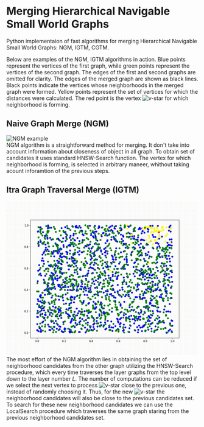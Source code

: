 # Merging Hierarchical Navigable Small World Graphs
Python implementaion of fast algorithms for merging Hierarchical
Navigable Small World Graphs: NGM, IGTM, CGTM. 

Below are examples of the NGM, IGTM algorithms in action.
Blue points represent the vertices of the first graph, while green points represent the vertices of the second graph.
The edges of the first and second graphs are omitted for clarity.
The edges of the merged graph are shown as black lines.
Black points indicate the vertices whose neighborhoods in the merged graph were formed.
Yellow points represent the set of vertices for which the distances were calculated.
The red point is the vertex ![v-star](https://latex.codecogs.com/svg.image?v%5E%7B%2A%7D ) for which neighborhood is forming.

## Naive Graph  Merge (NGM)

![NGM example](animations/NGM-n1000k5-small2.gif)
<br>
NGM algorithm is a straightforward method for merging. It don't take into account information about closeness of object in all graph.
To obtain set of candidates it uses standard HNSW-Search function. The vertex for which neighborhood is forming, is selected 
in arbitrary maneer, whithout taking acount inforamtion of the previous steps.

## Itra Graph Traversal Merge (IGTM)

![IGTM example](animations/IGTM-n1000k5-small2.gif)
<br>
The most effort of the NGM algorithm lies in obtaining the set of neighborhood candidates from the other graph utilizing the HNSW-Search procedure, which every time traverses the layer graphs from the top level down to the layer number $L$. The number of computations can be reduced if we select the next vertex to process ![v-star](https://latex.codecogs.com/svg.image?v%5E%7B%2A%7D ) close to the previous one, instead of randomly choosing it. Thus, for the new ![v-star](https://latex.codecogs.com/svg.image?v%5E%7B%2A%7D ) the neighborhood candidates will also be close to the previous candidates set. To search for these new neighborhood candidates we can use the LocalSearch procedure which traverses the same graph staring from the previous neighborhood candidates set.